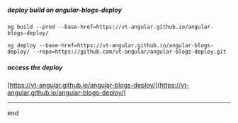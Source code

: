
##### deploy build on angular-blogs-deploy

```
ng build --prod --base-href=https://vt-angular.github.io/angular-blogs-deploy/

ng deploy --base-href=https://vt-angular.github.io/angular-blogs-deploy/ --repo=https://github.com/vt-angular/angular-blogs-deploy.git

```

##### access the deploy

[https://vt-angular.github.io/angular-blogs-deploy/](https://vt-angular.github.io/angular-blogs-deploy/)



---
end
